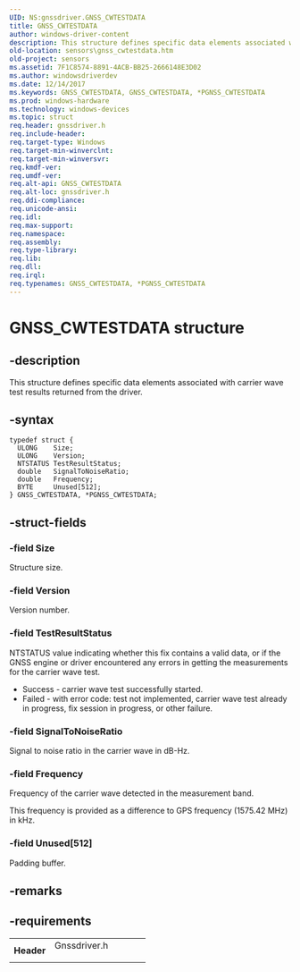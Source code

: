 ```yaml
---
UID: NS:gnssdriver.GNSS_CWTESTDATA
title: GNSS_CWTESTDATA
author: windows-driver-content
description: This structure defines specific data elements associated with carrier wave test results returned from the driver.
old-location: sensors\gnss_cwtestdata.htm
old-project: sensors
ms.assetid: 7F1C8574-8891-4ACB-BB25-2666148E3D02
ms.author: windowsdriverdev
ms.date: 12/14/2017
ms.keywords: GNSS_CWTESTDATA, GNSS_CWTESTDATA, *PGNSS_CWTESTDATA
ms.prod: windows-hardware
ms.technology: windows-devices
ms.topic: struct
req.header: gnssdriver.h
req.include-header: 
req.target-type: Windows
req.target-min-winverclnt: 
req.target-min-winversvr: 
req.kmdf-ver: 
req.umdf-ver: 
req.alt-api: GNSS_CWTESTDATA
req.alt-loc: gnssdriver.h
req.ddi-compliance: 
req.unicode-ansi: 
req.idl: 
req.max-support: 
req.namespace: 
req.assembly: 
req.type-library: 
req.lib: 
req.dll: 
req.irql: 
req.typenames: GNSS_CWTESTDATA, *PGNSS_CWTESTDATA
---
```


# GNSS_CWTESTDATA structure



## -description
This structure defines specific data elements associated with  carrier wave test results returned from the driver.



## -syntax

````
typedef struct {
  ULONG    Size;
  ULONG    Version;
  NTSTATUS TestResultStatus;
  double   SignalToNoiseRatio;
  double   Frequency;
  BYTE     Unused[512];
} GNSS_CWTESTDATA, *PGNSS_CWTESTDATA;
````


## -struct-fields

### -field Size

Structure size.


### -field Version

Version number.


### -field TestResultStatus

NTSTATUS value indicating whether this fix contains a valid data, or if the GNSS engine or driver encountered any errors in getting the measurements for the carrier wave test.

<ul>
<li>
Success - carrier wave test successfully started.

</li>
<li>
Failed - with error code: test not implemented, carrier wave test already in progress, fix session in progress, or other failure.

</li>
</ul>

### -field SignalToNoiseRatio

Signal to noise ratio in the carrier wave in dB-Hz.


### -field Frequency

Frequency of the carrier wave detected in the measurement band.

This frequency is provided as a difference to GPS frequency (1575.42 MHz) in kHz.


### -field Unused[512]

Padding buffer.


## -remarks


## -requirements
<table>
<tr>
<th width="30%">
Header

</th>
<td width="70%">
<dl>
<dt>Gnssdriver.h</dt>
</dl>
</td>
</tr>
</table>